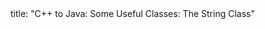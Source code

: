 <frontmatter>
title: "C++ to Java: Some Useful Classes: The String Class"
</frontmatter>

<include src="navbar.md" boilerplate />

<include src="unit-inPage-asFlat.md" boilerplate />